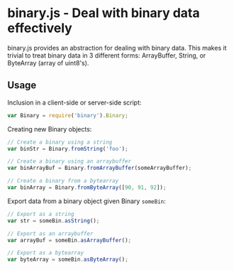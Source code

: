 binary.js - Deal with binary data effectively
=============================================

binary.js provides an abstraction for dealing with binary data. This makes it
trivial to treat binary data in 3 different forms: ArrayBuffer, String, or
ByteArray (array of uint8's).

Usage
-----

Inclusion in a client-side or server-side script:

```js
var Binary = require('binary').Binary;
```

Creating new Binary objects:

```js
// Create a binary using a string
var binStr = Binary.fromString('foo');

// Create a binary using an arraybuffer
var binArrayBuf = Binary.fromArrayBuffer(someArrayBuffer);

// Create a binary from a bytearray
var binArray = Binary.fromByteArray([90, 91, 92]);
```

Export data from a binary object given Binary ``someBin``:
    
```js
// Export as a string
var str = someBin.asString();

// Export as an arraybuffer
var arrayBuf = someBin.asArrayBuffer();

// Export as a bytearray
var byteArray = someBin.asByteArray();
```
